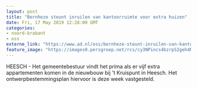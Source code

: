 ```yaml
---
layout: post
title: "Bernheze steunt inruilen van kantoorruimte voor extra huizen"
date: Fri, 17 May 2019 12:28:00 GMT
categories: 
- noord-brabant 
- oss 
externe_link: "https://www.ad.nl/oss/bernheze-steunt-inruilen-van-kantoorruimte-voor-extra-huizen~afa61e9d1/"
feature_image: "https://images0.persgroep.net/rcs/cy3NPincs4bzrpS2geh4NuUTP1Y/diocontent/148602557/_fitwidth/400/?appId=21791a8992982cd8da851550a453bd7f&quality=0.7"
---
```


HEESCH - Het gemeentebestuur vindt het prima als er vijf extra appartementen komen in de nieuwbouw bij 't Kruispunt in Heesch. Het ontwerpbestemmingsplan hiervoor is deze week vastgesteld.
